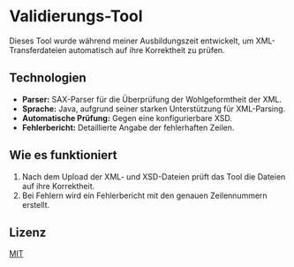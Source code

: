 # Validierungs-Tool

Dieses Tool wurde während meiner Ausbildungszeit entwickelt, um XML-Transferdateien automatisch auf ihre Korrektheit zu prüfen.

## Technologien

- **Parser:** SAX-Parser für die Überprüfung der Wohlgeformtheit der XML.
- **Sprache:** Java, aufgrund seiner starken Unterstützung für XML-Parsing.
- **Automatische Prüfung:** Gegen eine konfigurierbare XSD.
- **Fehlerbericht:** Detaillierte Angabe der fehlerhaften Zeilen.

## Wie es funktioniert

1. Nach dem Upload der XML- und XSD-Dateien prüft das Tool die Dateien auf ihre Korrektheit.
2. Bei Fehlern wird ein Fehlerbericht mit den genauen Zeilennummern erstellt.


## Lizenz

[MIT](LICENSE)
